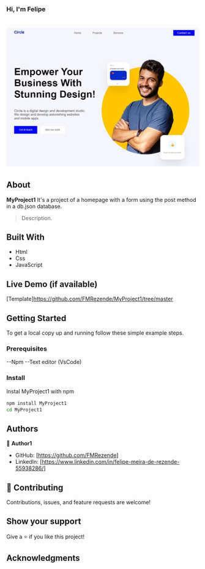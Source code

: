 ### Hi, I'm Felipe

<h1 align= "center">
<img src="assets/SharedScreenshot.jpg"/>
</h1>


## About


**MyProject1** It's a project of a homepage with a form using the post method in a db.json database.

> Description.

## Built With

- Html
- Css
- JavaScript

## Live Demo (if available)

[Template]https://github.com/FMRezende/MyProject1/tree/master

## Getting Started

To get a local copy up and running follow these simple example steps.

### Prerequisites

--Npm 
--Text editor (VsCode)

### Install

Instal MyProject1 with npm

```bash
npm install MyProject1
cd MyProject1
```

## Authors

👤 **Author1**

- GitHub: [https://github.com/FMRezende]
- LinkedIn: [https://www.linkedin.com/in/felipe-meira-de-rezende-55938286/]

## 🤝 Contributing

Contributions, issues, and feature requests are welcome!

## Show your support

Give a ⭐️ if you like this project!

## Acknowledgments
